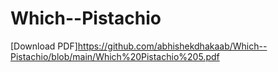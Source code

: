 # Which--Pistachio
[Download PDF]https://github.com/abhishekdhakaab/Which--Pistachio/blob/main/Which%20Pistachio%205.pdf
